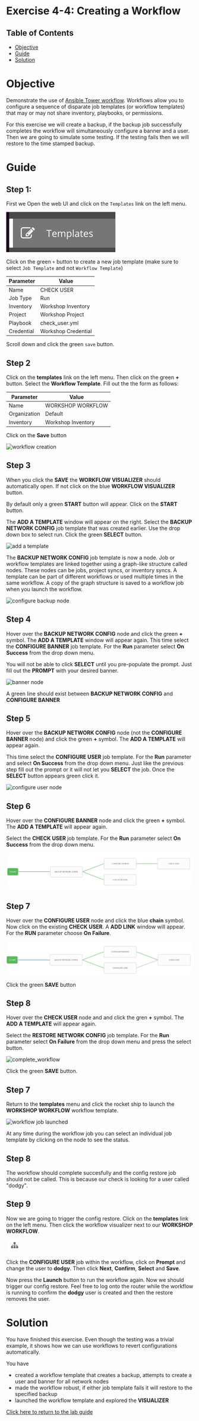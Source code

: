 # Exercise 4-4: Creating a Workflow

## Table of Contents

- [Objective](#objective)
- [Guide](#guide)
- [Solution](#solution)

# Objective

Demonstrate the use of [Ansible Tower workflow](https://docs.ansible.com/ansible-tower/latest/html/userguide/workflows.html).  Workflows allow you to configure a sequence of disparate job templates (or workflow templates) that may or may not share inventory, playbooks, or permissions.

For this exercise we will create a backup, if the backup job successfully completes the workflow will simultaneously configure a banner and a user.  Then we are going to simulate some testing. If the testing fails then we will restore to the time stamped backup.

# Guide

## Step 1:

First we Open the web UI and click on the `Templates` link on the left menu.

![templates link](images/templates.png)

Click on the green `+` button to create a new job template (make sure to select `Job Template` and not `Workflow Template`)

| Parameter | Value |
|---|---|
| Name  | CHECK USER  |
|  Job Type |  Run |
|  Inventory |  Workshop Inventory |
|  Project |  Workshop Project |
|  Playbook |  check_user.yml |
|  Credential |  Workshop Credential |

Scroll down and click the green `save` button.


## Step 2

Click on the **templates** link on the left menu.  Then click on the green **+** button.  Select the **Workflow Template**.  Fill out the the form as follows:

| Parameter | Value |
|---|---|
| Name  | WORKSHOP WORKFLOW  |
|  Organization |  Default |
|  Inventory |  Workshop Inventory |

Click on the **Save** button

![workflow creation](images/workflow_create.gif)

## Step 3

When you click the **SAVE** the **WORKFLOW VISUALIZER** should automatically open.  If not click on the blue **WORKFLOW VISUALIZER** button.  

By default only a green **START** button will appear.  Click on the **START** button.  

The **ADD A TEMPLATE** window will appear on the right.  Select the **BACKUP NETWORK CONFIG** job template that was created earlier.  Use the drop down box to select run.  Click the green **SELECT** button.

![add a template](images/add-a-template.png)

The **BACKUP NETWORK CONFIG** job template is now a node.  Job or workflow templates are linked together using a graph-like structure called nodes. These nodes can be jobs, project syncs, or inventory syncs. A template can be part of different workflows or used multiple times in the same workflow. A copy of the graph structure is saved to a workflow job when you launch the workflow.

![configure backup node](images/configure-backup.png)

## Step 4

Hover over the **BACKUP NETWORK CONFIG** node and click the green **+** symbol.  The **ADD A TEMPLATE** window will appear again.  This time select the **CONFIGURE BANNER** job template.  For the **Run** parameter select **On Success** from the drop down menu.

You will not be able to click **SELECT** until you pre-populate the prompt.  Just fill out the **PROMPT** with your desired banner.

![banner node](images/configure-banner.png)

A green line should exist between **BACKUP NETWORK CONFIG** and **CONFIGURE BANNER**

## Step 5

Hover over the **BACKUP NETWORK CONFIG** node (not the **CONFIGURE BANNER** node) and click the green **+** symbol.  The **ADD A TEMPLATE** will appear again.

This time select the **CONFIGURE USER** job template.  For the **Run** parameter and select **On Success** from the drop down menu.  Just like the previous step fill out the prompt or it will not let you **SELECT** the job.  Once the **SELECT** button appears green click it.

![configure user node](images/configure-user.png)


## Step 6

Hover over the **CONFIGURE BANNER** node and click the green **+** symbol.  The **ADD A TEMPLATE** will appear again.

Select the **CHECK USER** job template.  For the **Run** parameter select **On Success** from the drop down menu.  

![configure restore node](images/configure-check-1.png)

## Step 7

Hover over the **CONFIGURE USER** node and click the blue **chain** symbol.  Now click on the existing **CHECK USER**.  A **ADD LINK** window will appear.  For the **RUN** parameter choose **On Failure**.

![restore node](images/configure-check-2.png)

Click the green **SAVE** button

## Step 8

Hover over the **CHECK USER** node and and click the gren **+** symbol. The **ADD A TEMPLATE** will appear again.

Select the **RESTORE NETWORK CONFIG** job template. For the **Run** parameter select **On Failure** from the drop down menu and press the select button.

![complete_workflow](images/complete_workflow.png)

Click the green **SAVE** button.

## Step 7

Return to the **templates** menu and click the rocket ship to launch the **WORKSHOP WORKFLOW** workflow template.

![workflow job launched](images/running-workflow.png)

At any time during the workflow job you can select an individual job template by clicking on the node to see the status.

## Step 8 

The workflow should complete succesfully and the config restore job should not be called. This is because our check is looking for a user called "dodgy".

## Step 9

Now we are going to trigger the config restore. Click on the **templates** link on the left menu. Then click the workflow visualizer next to our **WORKSHOP WORKFLOW**.

![workflow visualiser](images/workflow-visualiser.png)

Click the **CONFIGURE USER** job within the workflow, click on **Prompt** and change the user to **dodgy**. Then click **Next**, **Confirm**, **Select** and **Save**.

Now press the **Launch** button to run the workflow again. Now we should trigger our config restore. Feel free to log onto the router while the workflow is running to confirm the **dodgy** user is created and then the restore removes the user.


# Solution
You have finished this exercise. Even though the testing was a trivial example, it shows how we can use workflows to revert configurations automatically.

You have
 - created a workflow template that creates a backup, attempts to create a user and banner for all network nodes
 - made the workflow robust, if either job template fails it will restore to the specified backup
 - launched the workflow template and explored the **VISUALIZER**

[Click here to return to the lab guide](../README.md)
